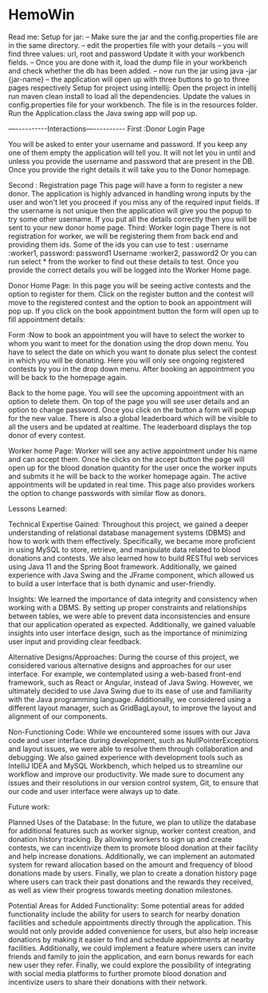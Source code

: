 # HemoWin

Read me: 
Setup for jar:
– Make sure the jar and the config.properties file are in the same directory.
– edit the properties file with your details 
– you will find three values: url, root and password Update it with your workbench fields.
– Once you are done with it, load the dump file in your workbench and check whether the db has been added.
– now run the jar using java -jar {jar-name}
– the application will open up with three buttons to go to three pages respectively 
Setup for project using intellij:
Open the project in intellij run maven clean install to load all the dependencies.
Update the values in config.properties file for your workbench. The file is in the resources folder.
Run the Application.class the Java swing app will pop up.


—----------Interactions—----------
First :Donor Login Page 


You will be asked to enter your username and password.
If you keep any one of them empty the application will tell you.
It will not let you in until and unless you provide the username and password that are present in the DB.
Once you provide the right details it will take you to the Donor homepage.


Second : Registration page
This page will have a form to register a new donor.
The application is highly advanced in handling wrong inputs by the user and won't let you proceed if you miss any of the required input fields.
If the username is not unique then the application will give you the popup to try some other username.
If you put all the details correctly then you will be sent to your new donor  home page.
Third: Worker login page
There is not registration for worker, we will be registering them from back end and providing them ids.
Some of the ids you can use to test : 
username :worker1, password: password1
Username :worker2, password2
Or you can run select * from the worker to find out these details to test.
Once you provide the correct details you will be logged into the Worker Home page.


Donor Home Page:
In this page you will be seeing active contests and the option to register for them.
Click on the register button and the contest will move to the registered contest and the option to book an appointment will pop up.
If you click on the book appointment button the form will open up to fill appointment details:


Form :Now to book an appointment you will have to select the worker to whom you want to meet for the donation using the drop down menu. 
You have to select the date on which you want to donate plus select the contest in which you will be donating. Here you will only see ongoing registered contests by you in the drop down menu.
After booking an appointment you will be back to the homepage again.


Back to the home page.
You will see the upcoming appointment with an option to delete them.
On top of the page you will see user details and an option to change password.
Once you click on the button a form will popup for the new value.
There is also a global leaderboard which will be visible to all the users and be updated at realtime. The leaderboard displays the top donor of every contest.


Worker home Page:
Worker will see any active appointment under his name and can accept them.
Once he clicks on the accept button the page will open up for the blood donation quantity for the user once the worker inputs and submits it he will be back to the worker homepage again. The active appointments will be updated in real time.
This page also provides workers the option to change passwords with similar flow as donors.



Lessons Learned:

Technical Expertise Gained:
Throughout this project, we gained a deeper understanding of relational database management systems (DBMS) and how to work with them effectively. Specifically, we became more proficient in using MySQL to store, retrieve, and manipulate data related to blood donations and contests. We also learned how to build RESTful web services using Java 11 and the Spring Boot framework. Additionally, we gained experience with Java Swing and the JFrame component, which allowed us to build a user interface that is both dynamic and user-friendly.

Insights:
We learned the importance of data integrity and consistency when working with a DBMS. By setting up proper constraints and relationships between tables, we were able to prevent data inconsistencies and ensure that our application operated as expected. Additionally, we gained valuable insights into user interface design, such as the importance of minimizing user input and providing clear feedback.

Alternative Designs/Approaches:
During the course of this project, we considered various alternative designs and approaches for our user interface. For example, we contemplated using a web-based front-end framework, such as React or Angular, instead of Java Swing. However, we ultimately decided to use Java Swing due to its ease of use and familiarity with the Java programming language. Additionally, we considered using a different layout manager, such as GridBagLayout, to improve the layout and alignment of our components.

Non-Functioning Code:
While we encountered some issues with our Java code and user interface during development, such as NullPointerExceptions and layout issues, we were able to resolve them through collaboration and debugging. We also gained experience with development tools such as IntelliJ IDEA and MySQL Workbench, which helped us to streamline our workflow and improve our productivity. We made sure to document any issues and their resolutions in our version control system, Git, to ensure that our code and user interface were always up to date.

Future work:

Planned Uses of the Database:
In the future, we plan to utilize the database for additional features such as worker signup, worker contest creation, and donation history tracking. By allowing workers to sign up and create contests, we can incentivize them to promote blood donation at their facility and help increase donations. Additionally, we can implement an automated system for reward allocation based on the amount and frequency of blood donations made by users. Finally, we plan to create a donation history page where users can track their past donations and the rewards they received, as well as view their progress towards meeting donation milestones.

Potential Areas for Added Functionality:
Some potential areas for added functionality include the ability for users to search for nearby donation facilities and schedule appointments directly through the application. This would not only provide added convenience for users, but also help increase donations by making it easier to find and schedule appointments at nearby facilities. Additionally, we could implement a feature where users can invite friends and family to join the application, and earn bonus rewards for each new user they refer. Finally, we could explore the possibility of integrating with social media platforms to further promote blood donation and incentivize users to share their donations with their network.


